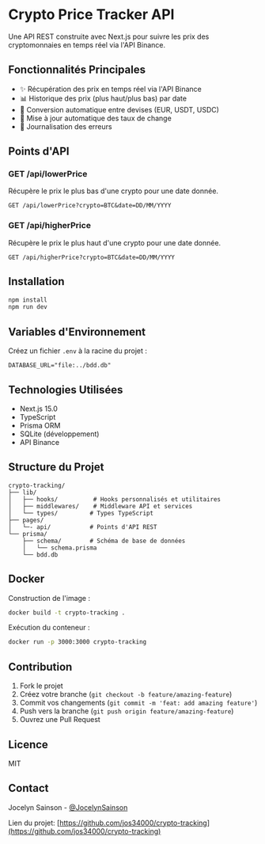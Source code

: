 # Crypto Price Tracker API

Une API REST construite avec Next.js pour suivre les prix des cryptomonnaies en temps réel via l'API Binance.

## Fonctionnalités Principales

- ✨ Récupération des prix en temps réel via l'API Binance
- 📊 Historique des prix (plus haut/plus bas) par date
- 💱 Conversion automatique entre devises (EUR, USDT, USDC)
- 🔄 Mise à jour automatique des taux de change
- 📝 Journalisation des erreurs

## Points d'API

### GET /api/lowerPrice

Récupère le prix le plus bas d'une crypto pour une date donnée.

```http
GET /api/lowerPrice?crypto=BTC&date=DD/MM/YYYY
```

### GET /api/higherPrice

Récupère le prix le plus haut d'une crypto pour une date donnée.

```http
GET /api/higherPrice?crypto=BTC&date=DD/MM/YYYY
```

## Installation

```bash
npm install
npm run dev
```

## Variables d'Environnement

Créez un fichier `.env` à la racine du projet :

```env
DATABASE_URL="file:../bdd.db"
```

## Technologies Utilisées

- Next.js 15.0
- TypeScript
- Prisma ORM
- SQLite (développement)
- API Binance

## Structure du Projet

```
crypto-tracking/
├── lib/
│   ├── hooks/          # Hooks personnalisés et utilitaires
│   ├── middlewares/    # Middleware API et services
│   └── types/         # Types TypeScript
├── pages/
│   └─- api/           # Points d'API REST
└── prisma/
    ├── schema/        # Schéma de base de données
    │   └── schema.prisma
    └── bdd.db
```

## Docker

Construction de l'image :

```bash
docker build -t crypto-tracking .
```

Exécution du conteneur :

```bash
docker run -p 3000:3000 crypto-tracking
```

## Contribution

1. Fork le projet
2. Créez votre branche (`git checkout -b feature/amazing-feature`)
3. Commit vos changements (`git commit -m 'feat: add amazing feature'`)
4. Push vers la branche (`git push origin feature/amazing-feature`)
5. Ouvrez une Pull Request

## Licence

MIT

## Contact

Jocelyn Sainson - [@JocelynSainson](https://x.com/jocelynsainson)

Lien du projet: [https://github.com/jos34000/crypto-tracking](https://github.com/jos34000/crypto-tracking)
